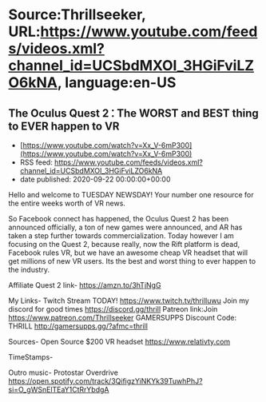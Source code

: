 # Source:Thrillseeker, URL:https://www.youtube.com/feeds/videos.xml?channel_id=UCSbdMXOI_3HGiFviLZO6kNA, language:en-US

## The Oculus Quest 2 ⁚ The WORST and BEST thing to EVER happen to VR
 - [https://www.youtube.com/watch?v=Xx_V-6mP300](https://www.youtube.com/watch?v=Xx_V-6mP300)
 - RSS feed: https://www.youtube.com/feeds/videos.xml?channel_id=UCSbdMXOI_3HGiFviLZO6kNA
 - date published: 2020-09-22 00:00:00+00:00

Hello and welcome to TUESDAY NEWSDAY! Your number one resource for the entire weeks worth of VR news. 

So Facebook connect has happened, the Oculus Quest 2 has been announced officially, a ton of new games were announced, and AR has taken a step further towards commercialization. Today however I am focusing on the Quest 2, because really, now the Rift platform is dead, Facebook rules VR, but we have an awesome cheap VR headset that will get millions of new VR users. Its the best and worst thing to ever happen to the industry. 

Affiliate Quest 2 link-
https://amzn.to/3hTjNgG

My Links-
Twitch Stream TODAY!
https://www.twitch.tv/thrilluwu
Join my discord for good times
https://discord.gg/thrill
Patreon link:Join
https://www.patreon.com/Thrillseeker
GAMERSUPPS Discount Code: THRILL
http://gamersupps.gg/?afmc=thrill

Sources-
Open Source $200 VR headset 
https://www.relativty.com

TimeStamps-

Outro music-
Protostar Overdrive
https://open.spotify.com/track/3QifigzYiNKYk39TuwhPhJ?si=O_gWSnElTEaY1CtRrYbdgA

